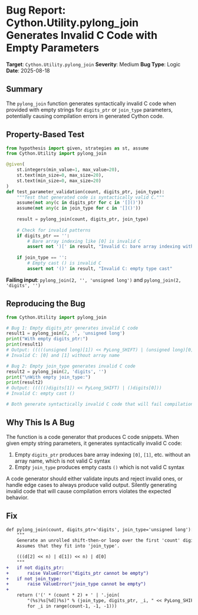 # Bug Report: Cython.Utility.pylong_join Generates Invalid C Code with Empty Parameters

**Target**: `Cython.Utility.pylong_join`
**Severity**: Medium
**Bug Type**: Logic
**Date**: 2025-08-18

## Summary

The `pylong_join` function generates syntactically invalid C code when provided with empty strings for `digits_ptr` or `join_type` parameters, potentially causing compilation errors in generated Cython code.

## Property-Based Test

```python
from hypothesis import given, strategies as st, assume
from Cython.Utility import pylong_join

@given(
    st.integers(min_value=1, max_value=20),
    st.text(min_size=0, max_size=20),
    st.text(min_size=0, max_size=20)
)
def test_parameter_validation(count, digits_ptr, join_type):
    """Test that generated code is syntactically valid C."""
    assume(not any(c in digits_ptr for c in '[]()'))
    assume(not any(c in join_type for c in '[]()'))
    
    result = pylong_join(count, digits_ptr, join_type)
    
    # Check for invalid patterns
    if digits_ptr == '':
        # Bare array indexing like [0] is invalid C
        assert not ')[' in result, "Invalid C: bare array indexing without array name"
    
    if join_type == '':
        # Empty cast () is invalid C
        assert not '()' in result, "Invalid C: empty type cast"
```

**Failing input**: `pylong_join(2, '', 'unsigned long')` and `pylong_join(2, 'digits', '')`

## Reproducing the Bug

```python
from Cython.Utility import pylong_join

# Bug 1: Empty digits_ptr generates invalid C code
result1 = pylong_join(2, '', 'unsigned long')
print("With empty digits_ptr:")
print(result1)
# Output: (((((unsigned long)[1]) << PyLong_SHIFT) | (unsigned long)[0]))
# Invalid C: [0] and [1] without array name

# Bug 2: Empty join_type generates invalid C code  
result2 = pylong_join(2, 'digits', '')
print("\nWith empty join_type:")
print(result2)
# Output: ((((()digits[1]) << PyLong_SHIFT) | ()digits[0]))
# Invalid C: empty cast ()

# Both generate syntactically invalid C code that will fail compilation
```

## Why This Is A Bug

The function is a code generator that produces C code snippets. When given empty string parameters, it generates syntactically invalid C code:

1. Empty `digits_ptr` produces bare array indexing `[0]`, `[1]`, etc. without an array name, which is not valid C syntax
2. Empty `join_type` produces empty casts `()` which is not valid C syntax

A code generator should either validate inputs and reject invalid ones, or handle edge cases to always produce valid output. Silently generating invalid code that will cause compilation errors violates the expected behavior.

## Fix

```diff
def pylong_join(count, digits_ptr='digits', join_type='unsigned long'):
    """
    Generate an unrolled shift-then-or loop over the first 'count' digits.
    Assumes that they fit into 'join_type'.

    (((d[2] << n) | d[1]) << n) | d[0]
    """
+   if not digits_ptr:
+       raise ValueError("digits_ptr cannot be empty")
+   if not join_type:
+       raise ValueError("join_type cannot be empty")
+   
    return ('(' * (count * 2) + ' | '.join(
        "(%s)%s[%d])%s)" % (join_type, digits_ptr, _i, " << PyLong_SHIFT" if _i else '')
        for _i in range(count-1, -1, -1)))
```
